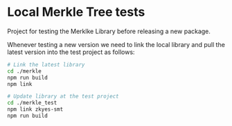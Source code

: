 # Local Merkle Tree tests

Project for testing the Merklke Library before releasing a new package.

Whenever testing a new version we need to link the local library and pull the latest version into the test project as follows:

```BASH
# Link the latest library
cd ./merkle
npm run build
npm link

# Update library at the test project
cd ./merkle_test
npm link zkyes-smt
npm run build
```
